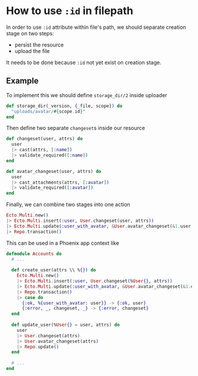 # How to use `:id` in filepath

In order to use `:id` attribute within file's path, we should separate
creation stage on two steps:
- persist the resource
- upload the file

It needs to be done because `:id` not yet exist on creation stage.

## Example

To implement this we should define `storage_dir/2` inside uploader

```elixir
def storage_dir(_version, {_file, scope}) do
  "uploads/avatar/#{scope.id}"
end
```

Then define two separate `changeset`s inside our resource

```elixir
def changeset(user, attrs) do
  user
  |> cast(attrs, [:name])
  |> validate_required([:name])
end

def avatar_changeset(user, attrs) do
  user
  |> cast_attachments(attrs, [:avatar])
  |> validate_required([:avatar])
end
```

Finally, we can combine two stages into one action

```elixir
Ecto.Multi.new()
|> Ecto.Multi.insert(:user, User.changeset(user, attrs))
|> Ecto.Multi.update(:user_with_avatar, &User.avatar_changeset(&1.user, attrs))
|> Repo.transaction()
```

This can be used in a Phoenix app context like

```elixir
defmodule Accounts do
  # ...
  
  def create_user(attrs \\ %{}) do
    Ecto.Multi.new()
    |> Ecto.Multi.insert(:user, User.changeset(%User{}, attrs))
    |> Ecto.Multi.update(:user_with_avatar, &User.avatar_changeset(&1.user, attrs))
    |> Repo.transaction()
    |> case do
      {:ok, %{user_with_avatar: user}} -> {:ok, user}
      {:error, _, changeset, _} -> {:error, changeset}
  end
  
  def update_user(%User{} = user, attrs) do
    user
    |> User.changeset(attrs)
    |> User.avatar_changeset(attrs)
    |> Repo.update()
  end
  
  # ...
end
```
